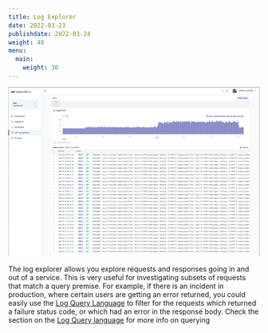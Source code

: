 ```yaml
---
title: Log Explorer  
date: 2022-03-23
publishdate: 2022-03-24
weight: 40
menu:
  main:
    weight: 30
---
```


![Log Explorer](./log_explorer.png "Log Explorer")

The log explorer allows you explore requests and responses going in and out of a service. This is very useful for investigating subsets of requests that match a query premise. For example, if there is an incident in production, where certain users are getting an error returned, you could easily use the [Log Query Language](/docs/dashboard/log-explorer/log-query-language) to filter for the requests which returned a failure status code, or which had an error in the response body. Check the section on the [Log Query language](/docs/dashboard/LogExplorer/log-query-language) for more info on querying 
